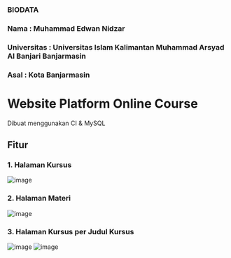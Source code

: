 ### BIODATA
### Nama          : Muhammad Edwan Nidzar
### Universitas   : Universitas Islam Kalimantan Muhammad Arsyad Al Banjari Banjarmasin
### Asal          : Kota Banjarmasin

# Website Platform Online Course
Dibuat menggunakan CI & MySQL

## Fitur
### 1. Halaman Kursus
![image](https://github.com/EdwanNidzar/WebDev/assets/56621669/8f9173d2-c696-4f5e-b7ab-0caa2fd575b5)

### 2. Halaman Materi
![image](https://github.com/EdwanNidzar/WebDev/assets/56621669/808531ba-d39e-4560-8fc6-17fa7d337417)

### 3. Halaman Kursus per Judul Kursus
![image](https://github.com/EdwanNidzar/WebDev/assets/56621669/ef1e7112-241d-43a5-9f49-64300cf573b9)
![image](https://github.com/EdwanNidzar/WebDev/assets/56621669/305ddbed-c619-4122-a1a2-773df01fc65d)
